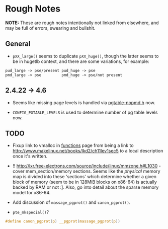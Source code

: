 # Rough Notes

__NOTE:__ These are rough notes intentionally not linked from elsewhere, and may
be full of errors, swearing and bullshit.

## General

* `pXX_large()` seems to duplicate `pXX_huge()`, though the latter seems to be
  in hugetlb context, and there are some variations, for example:

```
pud_large -> pse/present pud_huge -> pse
pmd_large -> pse         pmd_huge -> pse/not present
```

## 2.4.22 -> 4.6

* Seems like missing page levels is handled via
  [pgtable-nopmd.h][pgtable-nopmd.h] now.

* `CONFIG_PGTABLE_LEVELS` is used to determine number of pg table levels now.

## TODO

* Fixup link to vmalloc in [functions](./funcs.md) page from being a link to
  http://www.makelinux.net/books/lkd2/ch11lev1sec5 to a local description once
  it's written.

* !! http://lxr.free-electrons.com/source/include/linux/mmzone.h#L1030 - cover
  mem_section/memory sections. Seems like the _physical_ memory map is divided
  into these 'sections' which determine whether a given block of memory (seem to
  be in 128MiB blocks on x86-64) is actually backed by RAM or not :]. Also, go
  into detail about the sparse memory model for x86-64.

* Add discussion of `massage_pgprot()` and `canon_pgprot()`.

* `pte_mkspecial()`?

```c
#define canon_pgprot(p) __pgprot(massage_pgprot(p))
```

[PFN_PHYS]:https://github.com/torvalds/linux/blob/v4.6/include/linux/pfn.h#L20
[pgtable-nopmd.h]:https://github.com/torvalds/linux/blob/v4.6/include/asm-generic/pgtable-nopmd.h
